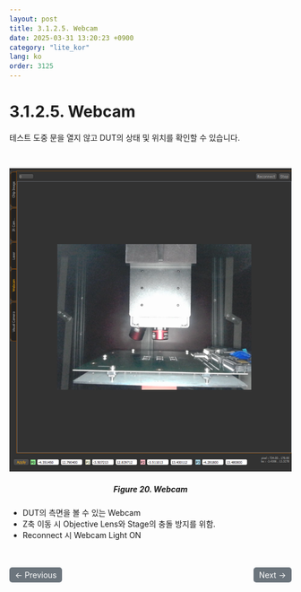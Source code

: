 ```yaml
---
layout: post
title: 3.1.2.5.	Webcam
date: 2025-03-31 13:20:23 +0900
category: "lite_kor"
lang: ko
order: 3125
---
```


# 3.1.2.5. Webcam

테스트 도중 문을 열지 않고 DUT의 상태 및 위치를 확인할 수 있습니다.


<br/> <!-- 한줄 띄기 -->

<!-- 중앙 정렬 이미지 -->
<p align="center"> 
  <img src="/assets/Chapter-3/Webcam.png">
</p>

<!-- 이미지 설명 -->
<div align="center"> 
<h5>Figure 20. Webcam</h5>
</div>

-	DUT의 측면을 볼 수 있는 Webcam
-	Z축 이동 시 Objective Lens와 Stage의 충돌 방지를 위함.
-	Reconnect 시 Webcam Light ON

<!-- 이전/다음 페이지 버튼 -->
<br/>
<br/>
<div style="display: flex; justify-content: space-between; align-items: center; margin-top: 10;">
  <!-- 이전 페이지 버튼 -->
  <a href="/manuals/manuals_lite_kor/Chapter 3/Chapter 3-1-2-4/" class="btn btn-primary" style="display: inline-block; padding: 5px 10px; background-color: #6c757d; color: white; text-decoration: none; border-radius: 5px;">
    ← Previous
  </a>

  <!-- 다음 페이지 버튼 -->
  <a href="/manuals/manuals_lite_kor/Chapter 3/Chapter 3-1-3/" class="btn btn-primary" style="display: inline-block; padding: 5px 10px; background-color: #6c757d; color: white; text-decoration: none; border-radius: 5px;">
    Next →
  </a>
</div>